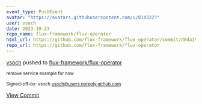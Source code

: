 ```yaml
---
event_type: PushEvent
avatar: "https://avatars.githubusercontent.com/u/814322?"
user: vsoch
date: 2023-10-23
repo_name: flux-framework/flux-operator
html_url: https://github.com/flux-framework/flux-operator/commit/d0da192dac8f125249137e4b54c5a46e9e50c843
repo_url: https://github.com/flux-framework/flux-operator
---
```


<a href='https://github.com/vsoch' target='_blank'>vsoch</a> pushed to <a href='https://github.com/flux-framework/flux-operator' target='_blank'>flux-framework/flux-operator</a>

<small>remove service example for now

Signed-off-by: vsoch <vsoch@users.noreply.github.com></small>

<a href='https://github.com/flux-framework/flux-operator/commit/d0da192dac8f125249137e4b54c5a46e9e50c843' target='_blank'>View Commit</a>